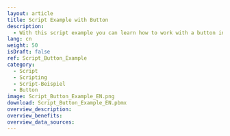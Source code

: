 ```yaml
---
layout: article
title: Script Example with Button
description: 
  - With this script example you can learn how to work with a button in Peakboard.
lang: cn
weight: 50
isDraft: false
ref: Script_Button_Example
category:
  - Script
  - Scripting
  - Script-Beispiel
  - Button
image: Script_Button_Example_EN.png
download: Script_Button_Example_EN.pbmx
overview_description:
overview_benefits:
overview_data_sources:
---
```

